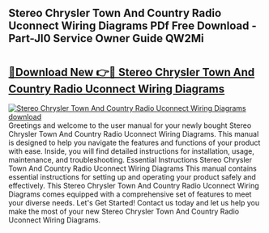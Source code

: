 ## Stereo Chrysler Town And Country Radio Uconnect Wiring Diagrams PDf Free Download - Part-JI0 Service Owner Guide QW2Mi

# <h2><a href="http://dfrdzt.blite.top/?on=Stereo+Chrysler+Town+And+Country+Radio+Uconnect+Wiring+Diagrams">🔗Download New 👉🔴 Stereo Chrysler Town And Country Radio Uconnect Wiring Diagrams</a></h2>

[![Stereo Chrysler Town And Country Radio Uconnect Wiring Diagrams download](https://i.imgur.com/lujVjoI.png)](http://dfrdzt.blite.top/?on=Stereo+Chrysler+Town+And+Country+Radio+Uconnect+Wiring+Diagrams)
Greetings and welcome to the user manual for your newly bought Stereo Chrysler Town And Country Radio Uconnect Wiring Diagrams. This manual is designed to help you navigate the features and functions of your product with ease. Inside, you will find detailed instructions for installation, usage, maintenance, and troubleshooting. Essential Instructions Stereo Chrysler Town And Country Radio Uconnect Wiring Diagrams This manual contains essential instructions for setting up and operating your product safely and effectively. This Stereo Chrysler Town And Country Radio Uconnect Wiring Diagrams comes equipped with a comprehensive set of features to meet your diverse needs. Let's Get Started! Contact us today and let us help you make the most of your new Stereo Chrysler Town And Country Radio Uconnect Wiring Diagrams.
